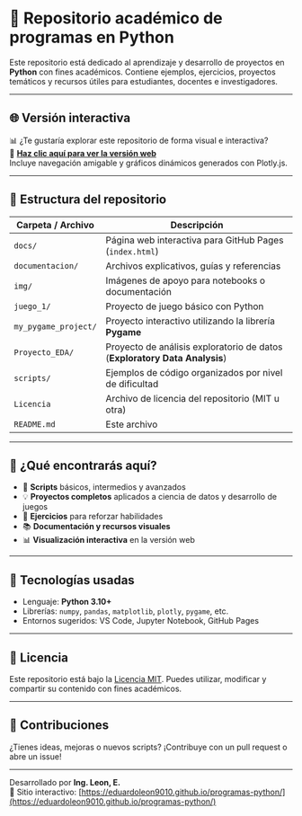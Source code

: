 # 🐍 Repositorio académico de programas en Python

Este repositorio está dedicado al aprendizaje y desarrollo de proyectos en **Python** con fines académicos. Contiene ejemplos, ejercicios, proyectos temáticos y recursos útiles para estudiantes, docentes e investigadores.

---

## 🌐 Versión interactiva

📊 ¿Te gustaría explorar este repositorio de forma visual e interactiva?  
🔗 **[Haz clic aquí para ver la versión web](https://eduardoleon9010.github.io/python_en_accion/)**  
Incluye navegación amigable y gráficos dinámicos generados con Plotly.js.

---

## 📂 Estructura del repositorio

| Carpeta / Archivo         | Descripción                                                                 |
|---------------------------|-----------------------------------------------------------------------------|
| `docs/`                   | Página web interactiva para GitHub Pages (`index.html`)                     |
| `documentacion/`          | Archivos explicativos, guías y referencias                                  |
| `img/`                    | Imágenes de apoyo para notebooks o documentación                            |
| `juego_1/`                | Proyecto de juego básico con Python                                         |
| `my_pygame_project/`      | Proyecto interactivo utilizando la librería **Pygame**                      |
| `Proyecto_EDA/`           | Proyecto de análisis exploratorio de datos (**Exploratory Data Analysis**) |
| `scripts/`                | Ejemplos de código organizados por nivel de dificultad                      |
| `Licencia`                | Archivo de licencia del repositorio (MIT u otra)                            |
| `README.md`               | Este archivo                                                               |

---

## 🚀 ¿Qué encontrarás aquí?

- 🔢 **Scripts** básicos, intermedios y avanzados
- 💡 **Proyectos completos** aplicados a ciencia de datos y desarrollo de juegos
- 🧠 **Ejercicios** para reforzar habilidades
- 📚 **Documentación y recursos visuales**
- 📊 **Visualización interactiva** en la versión web

---

## 📌 Tecnologías usadas

- Lenguaje: **Python 3.10+**
- Librerías: `numpy`, `pandas`, `matplotlib`, `plotly`, `pygame`, etc.
- Entornos sugeridos: VS Code, Jupyter Notebook, GitHub Pages

---

## 📄 Licencia

Este repositorio está bajo la [Licencia MIT](./Licencia). Puedes utilizar, modificar y compartir su contenido con fines académicos.

---

## 🤝 Contribuciones

¿Tienes ideas, mejoras o nuevos scripts? ¡Contribuye con un pull request o abre un issue!

---

Desarrollado por **Ing. Leon, E.**  
🔗 Sitio interactivo: [https://eduardoleon9010.github.io/programas-python/](https://eduardoleon9010.github.io/programas-python/)
